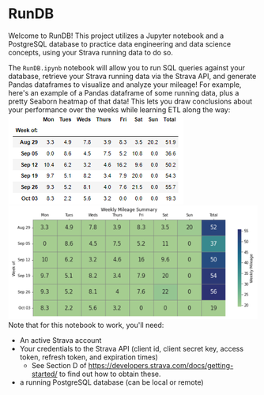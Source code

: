 # RunDB
Welcome to RunDB! This project utilizes a Jupyter notebook and a PostgreSQL database to practice data engineering and data science concepts, using your Strava running data to do so.<br>

The `RunDB.ipynb` notebook will allow you to run SQL queries against your database, retrieve your Strava running data via the Strava API, and generate Pandas dataframes to visualize and analyze your mileage! For example, here's an example of a Pandas dataframe of some running data, plus a pretty Seaborn heatmap of that data! This lets you draw conclusions about your performance over the weeks while learning ETL along the way:<br>
<img src="https://github.com/garretts-hub/RunDB/blob/main/images/sample_dataframe_output.PNG" alt="Sample output of a Dataframe with Weekly Running data" title="RunDB DataFrame">
<img src="https://github.com/garretts-hub/RunDB/blob/main/images/sample_heatmap_output.png" alt="Sample output of a Seaborn Heatmap with Weekly Running data" title="RunDB Heatmap" width=auto height="230">
<br>
Note that for this notebook to work, you'll need:
 - An active Strava account
 - Your credentials to the Strava API (client id, client secret key, access token, refresh token, and expiration times)
   - See Section D of https://developers.strava.com/docs/getting-started/ to find out how to obtain these.
 - a running PostgreSQL database (can be local or remote)



